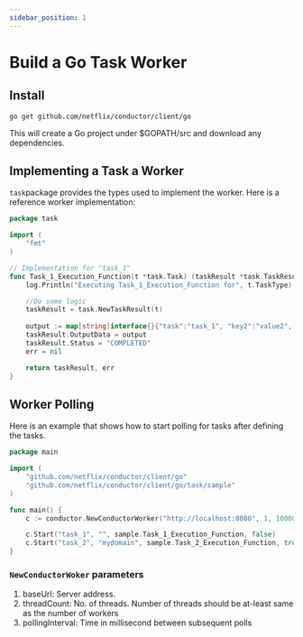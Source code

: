 ```yaml
---
sidebar_position: 1
---
```


# Build a Go Task Worker

## Install
```shell script
go get github.com/netflix/conductor/client/go
```
This will create a Go project under $GOPATH/src and download any dependencies.

## Implementing a Task a Worker
`task`package provides the types used to implement the worker.  Here is a reference worker implementation:

```go
package task

import (
    "fmt"
)

// Implementation for "task_1"
func Task_1_Execution_Function(t *task.Task) (taskResult *task.TaskResult, err error) {
    log.Println("Executing Task_1_Execution_Function for", t.TaskType)

    //Do some logic
    taskResult = task.NewTaskResult(t)
    
    output := map[string]interface{}{"task":"task_1", "key2":"value2", "key3":3, "key4":false}
    taskResult.OutputData = output
    taskResult.Status = "COMPLETED"
    err = nil

    return taskResult, err
}
```

## Worker Polling
Here is an example that shows how to start polling for tasks after defining the tasks.

```go
package main

import (
    "github.com/netflix/conductor/client/go"
    "github.com/netflix/conductor/client/go/task/sample"
)

func main() {
    c := conductor.NewConductorWorker("http://localhost:8080", 1, 10000)

    c.Start("task_1", "", sample.Task_1_Execution_Function, false)
    c.Start("task_2", "mydomain", sample.Task_2_Execution_Function, true)
}
```
### `NewConductorWoker` parameters
1. baseUrl: Server address.  
2. threadCount: No. of threads.  Number of threads should be at-least same as the number of workers
3. pollingInterval: Time in millisecond between subsequent polls
